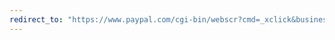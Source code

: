 ```yaml
---
redirect_to: "https://www.paypal.com/cgi-bin/webscr?cmd=_xclick&business=techlearningcollective%40riseup.net&amount=10&discount_amount=&handling=3&currency_code=USD&item_name=Signal+and+Surveillance%3A+How+to+Exercise+Digital+Civil+Liberties+in+a+Surveillance+State+-+Activist+tier+special+offer&item_number=WEBINAR-66-2020-07-03t15-30-00-04-00-signal-and-surveillance-how-to-exercise-digital-civil-liberties-in-a-surve-TICKET&no_shipping=0&rm=0&return=http%3A%2F%2Ftechlearningcollective.com%2Fevents%2F2020%2F07%2Fworkshop-2020-07-03-signal-and-surveillance-how-to-exercise-digital-civil-liberties-in-a-surveillance-state%23tickets-fallback-event-thank-you-workshop-2020-07-03-signal-and-surveillance-how-to-exercise-digital-civil-liberties-in-a-surveillance-state&cancel_return=http%3A%2F%2Ftechlearningcollective.com%2Fevents%2F2020%2F07%2Fworkshop-2020-07-03-signal-and-surveillance-how-to-exercise-digital-civil-liberties-in-a-surveillance-state%23tickets-fallback-event-cancelled-workshop-2020-07-03-signal-and-surveillance-how-to-exercise-digital-civil-liberties-in-a-surveillance-state&custom="
---
```


